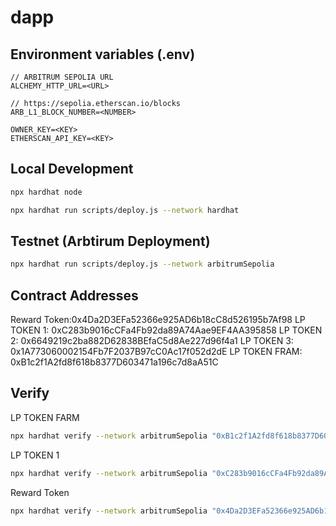 # dapp

## Environment variables (.env)

```
// ARBITRUM SEPOLIA URL
ALCHEMY_HTTP_URL=<URL>

// https://sepolia.etherscan.io/blocks
ARB_L1_BLOCK_NUMBER=<NUMBER>

OWNER_KEY=<KEY>
ETHERSCAN_API_KEY=<KEY>
```

## Local Development

```bash
npx hardhat node

npx hardhat run scripts/deploy.js --network hardhat
```

## Testnet (Arbtirum Deployment)

```bash
npx hardhat run scripts/deploy.js --network arbitrumSepolia
```

## Contract Addresses

Reward Token:0x4Da2D3EFa52366e925AD6b18cC8d526195b7Af98
LP TOKEN 1: 0xC283b9016cCFa4Fb92da89A74Aae9EF4AA395858
LP TOKEN 2: 0x6649219c2ba882D62838BEfaC5d8Ae227d96f4a1
LP TOKEN 3: 0x1A773060002154Fb7F2037B97cC0Ac17f052d2dE
LP TOKEN FRAM: 0xB1c2f1A2fd8f618b8377D603471a196c7d8aA51C

## Verify

LP TOKEN FARM

```bash
npx hardhat verify --network arbitrumSepolia "0xB1c2f1A2fd8f618b8377D603471a196c7d8aA51C" "0x4Da2D3EFa52366e925AD6b18cC8d526195b7Af98" 7998178
```

LP TOKEN 1

```bash
npx hardhat verify --network arbitrumSepolia "0xC283b9016cCFa4Fb92da89A74Aae9EF4AA395858" "LP Token 1" "LP1" 1000000000000000000000000
```

Reward Token

```bash
npx hardhat verify --network arbitrumSepolia "0x4Da2D3EFa52366e925AD6b18cC8d526195b7Af98"
```